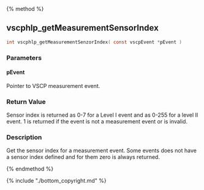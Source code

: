 
{% method %}
## vscphlp_getMeasurementSensorIndex

```c
int vscphlp_getMeasurementSenzorIndex( const vscpEvent *pEvent )
```

### Parameters

#### pEvent
Pointer to VSCP measurement event.

### Return Value
Sensor index is returned as 0-7 for a Level I event and as 0-255 for a level II event. 1 is returned if the event is not a measurement event or is invalid. 

### Description
Get the sensor index for a measurement event. Some events does not have a sensor index defined and for them zero is always returned. 


{% endmethod %}

{% include "./bottom_copyright.md" %}